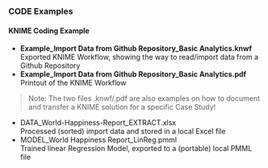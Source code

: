 ### CODE Examples  

#### KNIME Coding Example
+ **Example_Import Data from Github Repository_Basic Analytics.knwf**  
Exported KNIME Workflow, showing the way to read/import data from a Github Repository  
+ **Example_Import Data from Github Repository_Basic Analytics.pdf**  
Printout of the KNIME Workflow 

> Note: The two files .knwf/.pdf are also examples on how to document and transfer a KNIME solution for a specific Case Study!

+ DATA_World-Happiness-Report_EXTRACT.xlsx  
Processed (sorted) import data and stored in a local Excel file   
+ MODEL_World Happiness Report_LinReg.pmml  
Trained linear Regression Model, exported to a (portable) local PMML file


